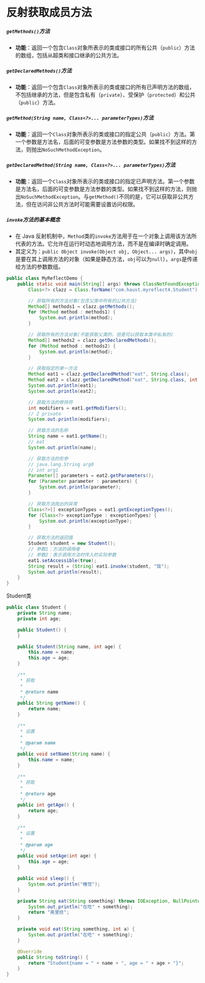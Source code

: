 # 反射获取成员方法

##### **`getMethods()`方法**

- **功能**：返回一个包含`Class`对象所表示的类或接口的所有公共（`public`）方法的数组，包括从超类和接口继承的公共方法。

##### **`getDeclaredMethods()`方法**

- **功能**：返回一个包含`Class`对象所表示的类或接口的所有已声明方法的数组，不包括继承的方法，但是包含私有（`private`）、受保护（`protected`）和公共（`public`）方法。

##### **`getMethod(String name, Class<?>... parameterTypes)`方法**

- **功能**：返回一个`Class`对象所表示的类或接口的指定公共（`public`）方法。第一个参数是方法名，后面的可变参数是方法参数的类型。如果找不到这样的方法，则抛出`NoSuchMethodException`。

##### **`getDeclaredMethod(String name, Class<?>... parameterTypes)`方法**

- **功能**：返回一个`Class`对象所表示的类或接口的指定已声明方法。第一个参数是方法名，后面的可变参数是方法参数的类型。如果找不到这样的方法，则抛出`NoSuchMethodException`。与`getMethod()`不同的是，它可以获取非公共方法，但在访问非公共方法时可能需要设置访问权限。



##### **`invoke`方法的基本概念**

- 在 Java 反射机制中，`Method`类的`invoke`方法用于在一个对象上调用该方法所代表的方法。它允许在运行时动态地调用方法，而不是在编译时确定调用。
- 其定义为：`public Object invoke(Object obj, Object... args)`，其中`obj`是要在其上调用方法的对象（如果是静态方法，`obj`可以为`null`），`args`是传递给方法的参数数组。

```java
public class MyReflectDemo {
    public static void main(String[] args) throws ClassNotFoundException, NoSuchMethodException, InvocationTargetException, IllegalAccessException {
        Class<?> clazz = Class.forName("com.haust.myreflect4.Student");

        // 获取所有的方法对象(包含父类中所有的公共方法)
        Method[] methods1 = clazz.getMethods();
        for (Method method : methods1) {
            System.out.println(method);
        }

        // 获取所有的方法对象(不能获取父类的，但是可以获取本类中私有的)
        Method[] methods2 = clazz.getDeclaredMethods();
        for (Method method : methods2) {
            System.out.println(method);
        }

        // 获取指定的单一方法
        Method eat1 = clazz.getDeclaredMethod("eat", String.class);
        Method eat2 = clazz.getDeclaredMethod("eat", String.class, int.class);
        System.out.println(eat1);
        System.out.println(eat2);

        // 获取方法的修饰符
        int modifiers = eat1.getModifiers();
        // 2 private
        System.out.println(modifiers);

        // 获取方法的名称
        String name = eat1.getName();
        // eat
        System.out.println(name);

        // 获取方法的形参
        // java.lang.String arg0
        // int arg1
        Parameter[] parameters = eat2.getParameters();
        for (Parameter parameter : parameters) {
            System.out.println(parameter);
        }

        // 获取方法抛出的异常
        Class<?>[] exceptionTypes = eat1.getExceptionTypes();
        for (Class<?> exceptionType : exceptionTypes) {
            System.out.println(exceptionType);
        }

        // 获取方法的返回值
        Student student = new Student();
        // 参数1：方法的调用者
        // 参数2：表示调用方法时传入的实际参数
        eat1.setAccessible(true);
        String result = (String) eat1.invoke(student, "饭");
        System.out.println(result);
    }
}
```

Student类

```java
public class Student {
    private String name;
    private int age;

    public Student() {
    }

    public Student(String name, int age) {
        this.name = name;
        this.age = age;
    }

    /**
     * 获取
     *
     * @return name
     */
    public String getName() {
        return name;
    }

    /**
     * 设置
     *
     * @param name
     */
    public void setName(String name) {
        this.name = name;
    }

    /**
     * 获取
     *
     * @return age
     */
    public int getAge() {
        return age;
    }

    /**
     * 设置
     *
     * @param age
     */
    public void setAge(int age) {
        this.age = age;
    }

    public void sleep() {
        System.out.println("睡觉");
    }

    private String eat(String something) throws IOException, NullPointerException, ClassCastException {
        System.out.println("在吃" + something);
        return "奥里给";
    }

    private void eat(String something, int a) {
        System.out.println("在吃" + something);
    }

    @Override
    public String toString() {
        return "Student{name = " + name + ", age = " + age + "}";
    }
}
```